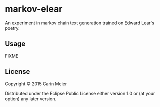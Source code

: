 # markov-elear

An experiment in markov chain text generation trained on Edward Lear's poetry.

## Usage

FIXME

## License

Copyright © 2015 Carin Meier

Distributed under the Eclipse Public License either version 1.0 or (at
your option) any later version.
